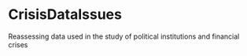 CrisisDataIssues
================

Reassessing data used in the study of political institutions and financial crises
